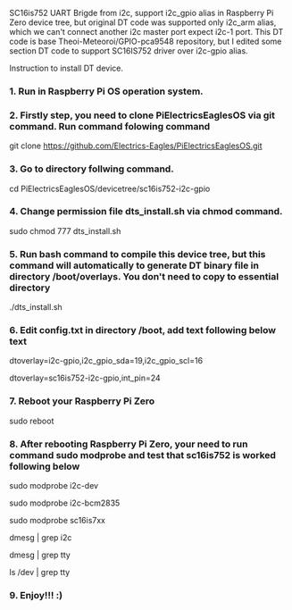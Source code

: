 SC16is752 UART Brigde from i2c, support i2c_gpio alias in Raspberry Pi Zero device tree, but original DT code was supported only i2c_arm alias, which we can't connect another i2c master port expect i2c-1 port. 
This DT code is base Theoi-Meteoroi/GPIO-pca9548 repository, but I edited some section DT code to support SC16IS752 driver over i2c-gpio alias. 

Instruction to install DT device.
### 1. Run in Raspberry Pi OS operation system.
### 2. Firstly step, you need to clone PiElectricsEaglesOS via git command. Run command folowing command
git clone https://github.com/Electrics-Eagles/PiElectricsEaglesOS.git
### 3. Go to directory follwing command. 
cd PiElectricsEaglesOS/devicetree/sc16is752-i2c-gpio
### 4. Change permission file dts_install.sh via chmod command.
sudo chmod 777 dts_install.sh
### 5. Run bash command to compile this device tree, but this command will automatically to generate DT binary file in directory /boot/overlays. You don't need to copy to essential directory
./dts_install.sh
### 6. Edit config.txt in directory /boot, add text following below text
dtoverlay=i2c-gpio,i2c_gpio_sda=19,i2c_gpio_scl=16

dtoverlay=sc16is752-i2c-gpio,int_pin=24
### 7. Reboot your Raspberry Pi Zero
sudo reboot
### 8. After rebooting Raspberry Pi Zero, your need to run command sudo modprobe and test that sc16is752 is worked following below
sudo modprobe i2c-dev

sudo modprobe i2c-bcm2835

sudo modprobe sc16is7xx

dmesg | grep i2c

dmesg | grep tty

ls /dev | grep tty

### 9. Enjoy!!! :)

